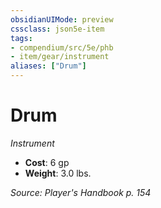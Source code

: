 ```yaml
---
obsidianUIMode: preview
cssclass: json5e-item
tags:
- compendium/src/5e/phb
- item/gear/instrument
aliases: ["Drum"]
---
```

# Drum
*Instrument*  

- **Cost**: 6 gp
- **Weight**: 3.0 lbs.

*Source: Player's Handbook p. 154*